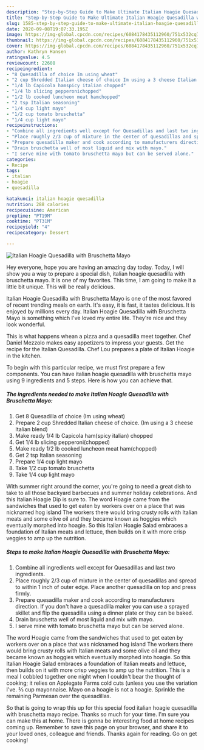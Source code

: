 ```yaml
---
description: "Step-by-Step Guide to Make Ultimate Italian Hoagie Quesadilla with Bruschetta Mayo"
title: "Step-by-Step Guide to Make Ultimate Italian Hoagie Quesadilla with Bruschetta Mayo"
slug: 1585-step-by-step-guide-to-make-ultimate-italian-hoagie-quesadilla-with-bruschetta-mayo
date: 2020-09-08T19:07:33.195Z
image: https://img-global.cpcdn.com/recipes/6084178435112960/751x532cq70/italian-hoagie-quesadilla-with-bruschetta-mayo-recipe-main-photo.jpg
thumbnail: https://img-global.cpcdn.com/recipes/6084178435112960/751x532cq70/italian-hoagie-quesadilla-with-bruschetta-mayo-recipe-main-photo.jpg
cover: https://img-global.cpcdn.com/recipes/6084178435112960/751x532cq70/italian-hoagie-quesadilla-with-bruschetta-mayo-recipe-main-photo.jpg
author: Kathryn Hansen
ratingvalue: 4.5
reviewcount: 22608
recipeingredient:
- "8 Quesadilla of choice Im using wheat"
- "2 cup Shredded Italian cheese of choice Im using a 3 cheese Italian blend"
- "1/4 lb Capicola hamspicy italian chopped"
- "1/4 lb slicing pepperonichopped"
- "1/2 lb cooked luncheon meat hamchopped"
- "2 tsp Italian seasoning"
- "1/4 cup light mayo"
- "1/2 cup tomato bruschetta"
- "1/4 cup light mayo"
recipeinstructions:
- "Combine all ingredients well except for Quesadillas and last two ingredients."
- "Place roughly 2/3 cup of mixture in the center of quesadillas and spread to within 1 inch of outer edge. Place another quesadilla on top and press firmly."
- "Prepare quesadilla maker and cook according to manufacturers direction. If you don&#39;t have a quesadilla maker you can use a sprayed skillet and flip the quesadilla using a dinner plate or they can be baked."
- "Drain bruschetta well of most liquid and mix with mayo."
- "I serve mine with tomato bruschetta mayo but can be served alone."
categories:
- Recipe
tags:
- italian
- hoagie
- quesadilla

katakunci: italian hoagie quesadilla 
nutrition: 288 calories
recipecuisine: American
preptime: "PT19M"
cooktime: "PT31M"
recipeyield: "4"
recipecategory: Dessert

---
```



![Italian Hoagie Quesadilla with Bruschetta Mayo](https://img-global.cpcdn.com/recipes/6084178435112960/751x532cq70/italian-hoagie-quesadilla-with-bruschetta-mayo-recipe-main-photo.jpg)

Hey everyone, hope you are having an amazing day today. Today, I will show you a way to prepare a special dish, italian hoagie quesadilla with bruschetta mayo. It is one of my favorites. This time, I am going to make it a little bit unique. This will be really delicious.

Italian Hoagie Quesadilla with Bruschetta Mayo is one of the most favored of recent trending meals on earth. It's easy, it is fast, it tastes delicious. It is enjoyed by millions every day. Italian Hoagie Quesadilla with Bruschetta Mayo is something which I've loved my entire life. They're nice and they look wonderful.

This is what happens whean a pizza and a quesadilla meet together. Chef Daniel Mezzolo makes easy appetizers to impress your guests. Get the recipe for the Italian Quesadilla. Chef Lou prepares a plate of Italian Hoagie in the kitchen.


To begin with this particular recipe, we must first prepare a few components. You can have italian hoagie quesadilla with bruschetta mayo using 9 ingredients and 5 steps. Here is how you can achieve that.

<!--inarticleads1-->

##### The ingredients needed to make Italian Hoagie Quesadilla with Bruschetta Mayo:

1. Get 8 Quesadilla of choice (Im using wheat)
1. Prepare 2 cup Shredded Italian cheese of choice. (Im using a 3 cheese Italian blend)
1. Make ready 1/4 lb Capicola ham(spicy italian) chopped
1. Get 1/4 lb slicing pepperoni(chopped)
1. Make ready 1/2 lb cooked luncheon meat ham(chopped)
1. Get 2 tsp Italian seasoning
1. Prepare 1/4 cup light mayo
1. Take 1/2 cup tomato bruschetta
1. Take 1/4 cup light mayo


With summer right around the corner, you&#39;re going to need a great dish to take to all those backyard barbecues and summer holiday celebrations. And this Italian Hoagie Dip is sure to. The word Hoagie came from the sandwiches that used to get eaten by workers over on a place that was nicknamed hog island The workers there would bring crusty rolls with Italian meats and some olive oil and they became known as hoggies which eventually morphed into hoagie. So this Italian Hoagie Salad embraces a foundation of Italian meats and lettuce, then builds on it with more crisp veggies to amp up the nutrition. 

<!--inarticleads2-->

##### Steps to make Italian Hoagie Quesadilla with Bruschetta Mayo:

1. Combine all ingredients well except for Quesadillas and last two ingredients.
1. Place roughly 2/3 cup of mixture in the center of quesadillas and spread to within 1 inch of outer edge. Place another quesadilla on top and press firmly.
1. Prepare quesadilla maker and cook according to manufacturers direction. If you don&#39;t have a quesadilla maker you can use a sprayed skillet and flip the quesadilla using a dinner plate or they can be baked.
1. Drain bruschetta well of most liquid and mix with mayo.
1. I serve mine with tomato bruschetta mayo but can be served alone.


The word Hoagie came from the sandwiches that used to get eaten by workers over on a place that was nicknamed hog island The workers there would bring crusty rolls with Italian meats and some olive oil and they became known as hoggies which eventually morphed into hoagie. So this Italian Hoagie Salad embraces a foundation of Italian meats and lettuce, then builds on it with more crisp veggies to amp up the nutrition. This is a meal I cobbled together one night when I couldn&#39;t bear the thought of cooking; it relies on Applegate Farms cold cuts (unless you use the variation I&#39;ve. ⅔ cup mayonnaise. Mayo on a hoagie is not a hoagie. Sprinkle the remaining Parmesan over the quesadillas. 

So that is going to wrap this up for this special food italian hoagie quesadilla with bruschetta mayo recipe. Thanks so much for your time. I'm sure you can make this at home. There is gonna be interesting food at home recipes coming up. Remember to save this page on your browser, and share it to your loved ones, colleague and friends. Thanks again for reading. Go on get cooking!
